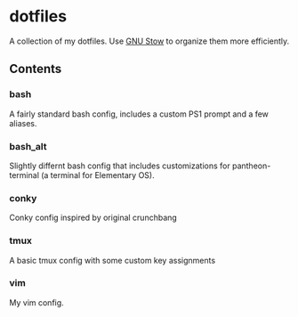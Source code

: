 # dotfiles

A collection of my dotfiles. Use [GNU Stow](https://packages.debian.org/jessie/stow) to organize them more efficiently.

## Contents

### bash

A fairly standard bash config, includes a custom PS1 prompt and a few aliases.

### bash_alt

Slightly differnt bash config that includes customizations for pantheon-terminal (a terminal for Elementary OS).

### conky

Conky config inspired by original crunchbang 

### tmux

A basic tmux config with some custom key assignments

### vim

My vim config.
